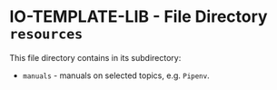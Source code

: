 # IO-TEMPLATE-LIB - File Directory **`resources`**

This file directory contains in its subdirectory:

- `manuals` - manuals on selected topics, e.g. `Pipenv`.
